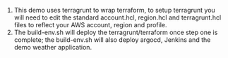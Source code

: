 1)  This demo uses terragrunt to wrap terraform, to setup terragrunt you will need to edit the standard account.hcl, region.hcl and terragrunt.hcl files to reflect your AWS account, region and profile.
2)  The build-env.sh will deploy the terragrunt/terraform once step one is complete; the build-env.sh will also deploy argocd, Jenkins and the demo weather application.
